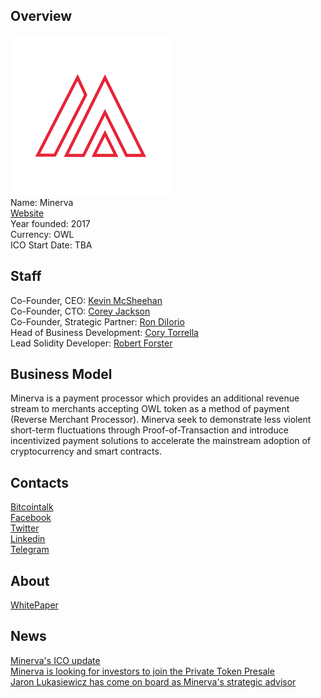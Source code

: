 ## Overview
![ logo](../projects/logo/minerva.png)  
Name: Minerva   
[Website](https://minerva.com/)  
Year founded: 2017  
Currency: OWL   
ICO Start Date: TBA
## Staff
Co-Founder, CEO: [Kevin McSheehan](../people/kevin_mcsheehan.md)  
Co-Founder, CTO: [Corey Jackson](../people/corey_jackson.md)  
Co-Founder, Strategic Partner: [Ron DiIorio](../people/ron_diiorio.md)  
Head of Business Development: [Cory Torrella](../people/cory_torrella.md)  
Lead Solidity Developer: [Robert Forster](../people/robert_forster.md)  
## Business Model
Minerva is a payment processor which provides an
additional revenue stream to merchants accepting OWL token as a method
of payment (Reverse Merchant Processor). Minerva seek to demonstrate less violent short-term fluctuations
through Proof-of-Transaction and introduce incentivized payment solutions
to accelerate the mainstream adoption of cryptocurrency and smart contracts.
## Contacts  
[Bitcointalk](https://bitcointalk.org/index.php?topic=2072362.0)   
[Facebook](https://www.facebook.com/MinervaToken/)   
[Twitter](https://twitter.com/minervatoken)  
[Linkedin](https://www.linkedin.com/company/11231782/)     
[Telegram](https://t.me/minervachat)  
## About
[WhitePaper](https://minerva.com/whitepaper.pdf)
## News
[Minerva's ICO update](../news/mineva_10-10-17.md)  
[Minerva is looking for investors to join the Private Token Presale](../news/minerva_18-09-17.md)  
[Jaron Lukasiewicz has come on board as Minerva's strategic advisor](../news/minerva_09-09-17.md)
